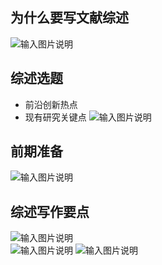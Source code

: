 ## 为什么要写文献综述
![输入图片说明](/imgs/2025-05-02/vvPXLfoniZWPNH0L.png)
## 综述选题
- 前沿创新热点
- 现有研究关键点
![输入图片说明](/imgs/2025-05-02/MPHMthvMc6r6oapM.png)
## 前期准备
![输入图片说明](/imgs/2025-05-02/mW5gfruskUREWMST.png)

## 综述写作要点
![输入图片说明](/imgs/2025-05-02/cYwXIWF17xPLTxgr.png)  
![输入图片说明](/imgs/2025-05-02/Vj1MfwtrOpNilTbA.png)
![输入图片说明](/imgs/2025-05-02/NX7AsMgcP9qKi90m.png)
